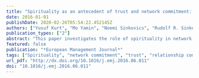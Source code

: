 ```yaml
---
title: "Spirituality as an antecedent of trust and network commitment: The case of Anatolian tigers"
date: 2016-01-01
publishDate: 2020-02-26T05:54:22.452145Z
authors: ["Yusuf Kurt", "Mo Yamin", "Noemi Sinkovics", "Rudolf R. Sinkovics"]
publication_types: ["2"]
abstract: "This paper investigates the role of spirituality in network commitment and trust building through a focus on the specific network context of Anatolian Tigers from Turkey. Despite the previous research employing utilitarian perspectives to explain the antecedents of commitment, the aim here is to understand the role played by spirituality, a higher-order dimension of human life, in commitment at a network level. The study adopts a survey approach. 120 questionnaires were conducted through face-to-face meetings with owners/managers of the sample firms. A partial least squares (PLS) path modelling approach is employed to examine relationships through a ‘soft-modelling’ analysis, using SmartPLS 3. The results empirically confirm that spirituality operates as a significant antecedent of network commitment and trust in the context of networks among Anatolian Tigers. Furthermore, it is found that neither length of membership nor firm size have any significant effect on network commitment. The paper contributes to the understanding of antecedents of network commitment by going beyond traditional economic perspectives whose argument, historically, has been that commitment is driven by utilitarian, profit- and utility-maximizing motivations and economic self-interests. "
featured: false
publication: "*European Management Journal*"
tags: ["Spirituality", "network commitment", "trust", "relationship commitment", "Partial least squares (PLS)", "PLS-SEM"]
url_pdf: "http://dx.doi.org/10.1016/j.emj.2016.06.011"
doi: "10.1016/j.emj.2016.06.011"
---
```


